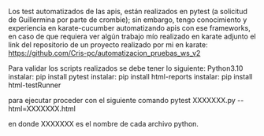 Los test automatizados de las apis, están realizados en pytest (a solicitud de Guillermina por parte de crombie); sin embargo, tengo conocimiento y experiencia en karate-cucumber automatizando 
apis con ese frameworks, en caso de que requiera ver algún trabajo mío realizado en karate adjunto el link del repositorio de un proyecto realizado por mi en karate: https://github.com/Cris-pc/automatizacion_pruebas_ws_v2

Para validar los scripts realizados se debe tener lo siguiente:
Python3.10
instalar: pip install pytest
instalar: pip install html-reports 
instalar: pip install html-testRunner

para ejecutar proceder con el siguiente comando
pytest XXXXXXX.py --html=XXXXXXX.html 

en donde XXXXXXX es el nombre de cada archivo python.
